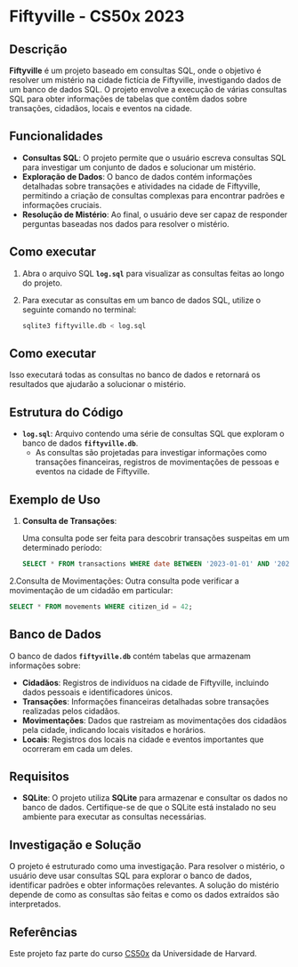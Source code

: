 # Fiftyville - CS50x 2023

## Descrição

**Fiftyville** é um projeto baseado em consultas SQL, onde o objetivo é resolver um mistério na cidade fictícia de Fiftyville, investigando dados de um banco de dados SQL. O projeto envolve a execução de várias consultas SQL para obter informações de tabelas que contêm dados sobre transações, cidadãos, locais e eventos na cidade.

## Funcionalidades

- **Consultas SQL**: O projeto permite que o usuário escreva consultas SQL para investigar um conjunto de dados e solucionar um mistério.
- **Exploração de Dados**: O banco de dados contém informações detalhadas sobre transações e atividades na cidade de Fiftyville, permitindo a criação de consultas complexas para encontrar padrões e informações cruciais.
- **Resolução de Mistério**: Ao final, o usuário deve ser capaz de responder perguntas baseadas nos dados para resolver o mistério.

## Como executar

1. Abra o arquivo SQL **`log.sql`** para visualizar as consultas feitas ao longo do projeto.
2. Para executar as consultas em um banco de dados SQL, utilize o seguinte comando no terminal:

   ```bash
   sqlite3 fiftyville.db < log.sql
   ```
## Como executar

Isso executará todas as consultas no banco de dados e retornará os resultados que ajudarão a solucionar o mistério.

## Estrutura do Código

- **`log.sql`**: Arquivo contendo uma série de consultas SQL que exploram o banco de dados **`fiftyville.db`**.
  - As consultas são projetadas para investigar informações como transações financeiras, registros de movimentações de pessoas e eventos na cidade de Fiftyville.

## Exemplo de Uso

1. **Consulta de Transações**:

   Uma consulta pode ser feita para descobrir transações suspeitas em um determinado período:

   ```sql
   SELECT * FROM transactions WHERE date BETWEEN '2023-01-01' AND '2023-12-31';
   ```
2.Consulta de Movimentações:
  Outra consulta pode verificar a movimentação de um cidadão em particular:
  ```sql
  SELECT * FROM movements WHERE citizen_id = 42;
  ```
## Banco de Dados

O banco de dados **`fiftyville.db`** contém tabelas que armazenam informações sobre:

- **Cidadãos**: Registros de indivíduos na cidade de Fiftyville, incluindo dados pessoais e identificadores únicos.
- **Transações**: Informações financeiras detalhadas sobre transações realizadas pelos cidadãos.
- **Movimentações**: Dados que rastreiam as movimentações dos cidadãos pela cidade, indicando locais visitados e horários.
- **Locais**: Registros dos locais na cidade e eventos importantes que ocorreram em cada um deles.

## Requisitos

- **SQLite**: O projeto utiliza **SQLite** para armazenar e consultar os dados no banco de dados. Certifique-se de que o SQLite está instalado no seu ambiente para executar as consultas necessárias.

## Investigação e Solução

O projeto é estruturado como uma investigação. Para resolver o mistério, o usuário deve usar consultas SQL para explorar o banco de dados, identificar padrões e obter informações relevantes. A solução do mistério depende de como as consultas são feitas e como os dados extraídos são interpretados.

## Referências

Este projeto faz parte do curso [CS50x](https://cs50.harvard.edu/x) da Universidade de Harvard.




